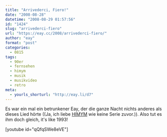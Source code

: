 ```yaml
---
title: "Arrivederci, Fiero!"
date: "2008-08-28"
datetime: "2008-08-29 01:57:56"
id: "1424"
slug: "arrivederci-fiero"
url: "https://eay.cc/2008/arrivederci-fiero/"
author: "eay"
format: "post"
categories:
  - 0815
tags:
  - 90er
  - fernsehen
  - himym
  - musik
  - musikvideo
  - retro
meta:
  - yourls_shorturl: "http://eay.li/d7"
---
```


Es war ein mal ein betrunkener Eay, der die ganze Nacht nichts anderes als dieses Lied hörte ((Ja, ich liebe [HIMYM](//eay.cc/2008/how-i-met-my-favorite-tv-series/) wie keine Serie zuvor.)). Also tut es ihm doch gleich, it's like 1993!

\[youtube id="qQfqSWe8eVE"\]
